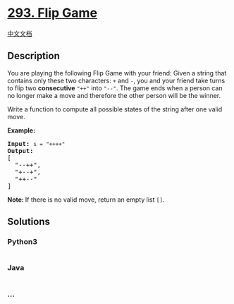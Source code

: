 # [293. Flip Game](https://leetcode.com/problems/flip-game)

[中文文档](/solution/0200-0299/0293.Flip%20Game/README.md)

## Description
<p>You are playing the following Flip Game with your friend: Given a string that contains only these two characters: <code>+</code> and <code>-</code>, you and your friend take turns to flip two <b>consecutive</b> <code>"++"</code> into <code>"--"</code>. The game ends when a person can no longer make a move and therefore the other person will be the winner.</p>

<p>Write a function to compute all possible states of the string after one valid move.</p>

<p><strong>Example:</strong></p>

<pre>
<strong>Input:</strong> <code>s = "++++"</code>
<strong>Output:</strong> 
[
  "--++",
  "+--+",
  "++--"
]
</pre>

<p><strong>Note: </strong>If there is no valid move, return an empty list <code>[]</code>.</p>



## Solutions


<!-- tabs:start -->

### **Python3**

```python

```

### **Java**

```java

```

### **...**
```

```

<!-- tabs:end -->